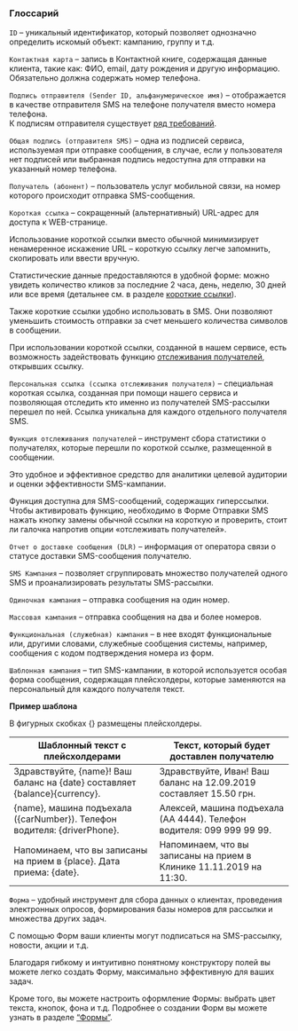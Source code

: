 ### Глоссарий

<span data-anchor="glossary-id">`ID`</span> – уникальный идентификатор, который позволяет однозначно определить искомый объект: кампанию, группу и т.д.

<span data-anchor="glossary-contact-card">`Контактная карта`</span> – запись в Контактной книге, содержащая данные клиента, такие как: ФИО, email, дату рождения и другую информацию. 
Обязательно должна содержать номер телефона.

<span data-anchor="glossary-sender-id">`Подпись отправителя (Sender ID, альфанумерическое имя)`</span> – отображается в качестве отправителя SMS на телефоне получателя вместо номера телефона.  
К подписям отправителя существует [ряд требований](../sender-id/sender-id).

<span data-anchor="glossary-shared-senderid">`Общая подпись (отправителя SMS)`</span> – одна из подписей сервиса, используемая при отправке сообщения, в случае, если у пользователя нет подписей или выбранная подпись недоступна для отправки на указанный номер телефона. 

<span data-anchor="glossary-recipient">`Получатель (абонент)`</span> – пользователь услуг мобильной связи, на номер которого происходит отправка SMS-сообщения.

<span data-anchor="glossary-shortlink">`Короткая ссылка`</span> – сокращенный (альтернативный) URL-адрес для доступа к WEB-странице. 

Использование короткой ссылки вместо обычной минимизирует ненамеренное искажение URL – короткую ссылку легче запомнить, скопировать или ввести вручную. 

Статистические данные предоставляются в удобной форме: можно увидеть количество кликов за последние 2 часа, день, неделю, 30 дней или все время (детальнее см. в разделе [короткие ссылки](../url-shortener/how-to-shorten-url)). 

Также короткие ссылки удобно использовать в SMS. Они позволяют уменьшить стоимость отправки за счет меньшего количества символов в сообщении. 

При использовании короткой ссылки, созданной в нашем сервисе, есть возможность задействовать функцию [отслеживания получателей](#glossary-recipienttracking), открывших ссылку.

<span data-anchor="glossary-personal-link">`Персональная ссылка (ссылка отслеживания получателя)`</span> – специальная короткая ссылка, созданная при помощи нашего сервиса и позволяющая отследить кто именно из получателей SMS-рассылки перешел по ней. Ссылка уникальна для каждого отдельного получателя SMS. 

<span data-anchor="glossary-recipienttracking">`Функция отслеживания получателей`</span> – инструмент сбора статистики о получателях, которые перешли по короткой ссылке, размещенной в сообщении. 

Это удобное и эффективное средство для аналитики целевой аудитории и оценки эффективности SMS-кампании.

Функция доступна для SMS-сообщений, содержащих гиперссылки. Чтобы активировать функцию, необходимо в Форме Отправки SMS нажать кнопку замены обычной ссылки на короткую и проверить, стоит ли галочка напротив опции «отслеживать получателей».  

<span data-anchor="glossary-dlr">`Отчет о доставке сообщения (DLR)`</span> – информация от оператора связи о статусе доставки SMS-сообщения получателю. 

<span data-anchor="glossary-sms-campaign">`SMS Кампания`</span> – позволяет сгруппировать множество получателей одного SMS и проанализировать результаты SMS-рассылки. 

<span data-anchor="glossary-single-campaign">`Одиночная кампания`</span> – отправка сообщения на один номер.

<span data-anchor="glossary-mass-campaign">`Массовая кампания`</span> – отправка сообщения на два и более номеров.

<span data-anchor="glossary-functional-campaign">`Функциональная (служебная) кампания`</span> – в нее входят функциональные или, другими словами, служебные сообщения системы, например, сообщения с кодом подтверждения номера из форм.

<span data-anchor="glossary-template">`Шаблонная кампания`</span> – тип SMS-кампании, в которой используется особая форма сообщения, содержащая плейсхолдеры, которые заменяются на персональный для каждого получателя текст.

**Пример шаблона**

В фигурных скобках {} размещены плейсхолдеры.  

Шаблонный текст с плейсхолдерами      | Текст, который будет доставлен получателю    
-----------------|---------
Здравствуйте, {name}! Ваш баланс на {date} составляет {balance}{currency}.     | Здравствуйте, Иван! Ваш баланс на 12.09.2019 составляет 15.50 грн.  
{name}, машина подъехала ({carNumber}). Телефон водителя: {driverPhone}.    | Алексей, машина подъехала (АА 4444). Телефон водителя: 099 999 99 99.
Напоминаем, что вы записаны на прием в {place}. Дата приема: {date}.    | Напоминаем, что вы записаны на прием в Клинике 11.11.2019 на 11:30.  

<span data-anchor="glossary-form">`Форма`</span> – удобный инструмент для сбора данных о клиентах, проведения электронных опросов, формирования базы номеров для рассылки и множества других задач. 

С помощью Форм ваши клиенты могут подписаться на SMS-рассылку, новости, акции и т.д.

Благодаря гибкому и интуитивно понятному конструктору полей вы можете легко создать Форму, максимально эффективную для ваших задач.

Кроме того, вы можете настроить оформление Формы: выбрать цвет текста, кнопок, фона и т.д. 
Подробнее о создании Форм вы можете узнать в разделе [“Формы”](../forms/how-to-create-form).  
